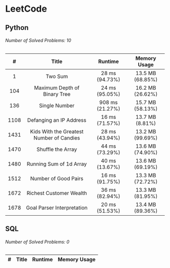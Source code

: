 # LeetCode
## Python
###### Number of Solved Problems: 10
|#|Title|Runtime|Memory Usage|
|:---:|:---:|:---:|:---:|
|1|Two Sum|28 ms (94.73%)|13.5 MB (68.85%)|
|104|Maximum Depth of Binary Tree|24 ms (95.05%)|16.2 MB (26.62%)|
|136|Single Number|908 ms (21.27%)|15.7 MB (58.13%)|
|1108|Defanging an IP Address|16 ms (71.57%)|13.7 MB (8.81%)|
|1431|Kids With the Greatest Number of Candies|28 ms (43.94%)|13.2 MB (99.69%)|
|1470|Shuffle the Array|44 ms (73.29%)|13.6 MB (74.90%)|
|1480|Running Sum of 1d Array|40 ms (13.67%)|13.6 MB (69.19%)|
|1512|Number of Good Pairs|16 ms (91.75%)|13.3 MB (72.72%)|
|1672|Richest Customer Wealth|36 ms (82.94%)|13.3 MB (81.95%)|
|1678|Goal Parser Interpretation|20 ms (51.53%)|13.4 MB (89.36%)|

## SQL
###### Number of Solved Problems: 0
|#|Title|Runtime|Memory Usage|
|:---:|:---:|:---:|:---:|
